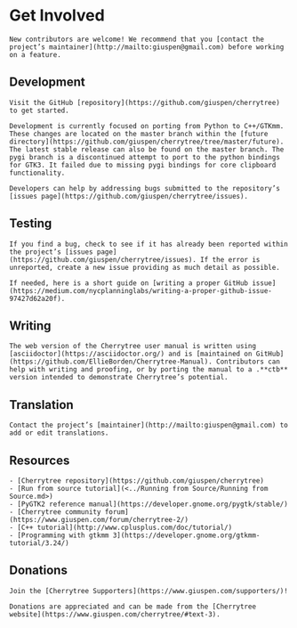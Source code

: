 
# Get Involved


	New contributors are welcome! We recommend that you [contact the project’s maintainer](http://mailto:giuspen@gmail.com) before working on a feature.

 ## Development

	Visit the GitHub [repository](https://github.com/giuspen/cherrytree) to get started.

	Development is currently focused on porting from Python to C++/GTKmm. These changes are located on the master branch within the [future directory](https://github.com/giuspen/cherrytree/tree/master/future). The latest stable release can also be found on the master branch. The pygi branch is a discontinued attempt to port to the python bindings for GTK3. It failed due to missing pygi bindings for core clipboard functionality.

	Developers can help by addressing bugs submitted to the repository’s [issues page](https://github.com/giuspen/cherrytree/issues).

 ## Testing

	If you find a bug, check to see if it has already been reported within the project’s [issues page](https://github.com/giuspen/cherrytree/issues). If the error is unreported, create a new issue providing as much detail as possible.

	If needed, here is a short guide on [writing a proper GitHub issue](https://medium.com/nycplanninglabs/writing-a-proper-github-issue-97427d62a20f).

 ## Writing

	The web version of the Cherrytree user manual is written using [asciidoctor](https://asciidoctor.org/) and is [maintained on GitHub](https://github.com/EllieBorden/Cherrytree-Manual). Contributors can help with writing and proofing, or by porting the manual to a .**ctb** version intended to demonstrate Cherrytree’s potential. 

 ## Translation

	Contact the project’s [maintainer](http://mailto:giuspen@gmail.com) to add or edit translations.

 ## Resources

	- [Cherrytree repository](https://github.com/giuspen/cherrytree)
	- [Run from source tutorial](<../Running from Source/Running from Source.md>)
	- [PyGTK2 reference manual](https://developer.gnome.org/pygtk/stable/)
	- [Cherrytree community forum](https://www.giuspen.com/forum/cherrytree-2/)
	- [C++ tutorial](http://www.cplusplus.com/doc/tutorial/)
	- [Programming with gtkmm 3](https://developer.gnome.org/gtkmm-tutorial/3.24/)

 ## Donations

	Join the [Cherrytree Supporters](https://www.giuspen.com/supporters/)!
	
	Donations are appreciated and can be made from the [Cherrytree website](https://www.giuspen.com/cherrytree/#text-3).
